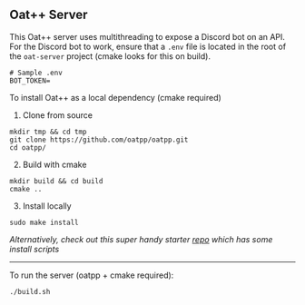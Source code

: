 ## Oat++ Server

This Oat++ server uses multithreading to expose a Discord bot on an API.
For the Discord bot to work, ensure that a `.env` file is located in the root of the `oat-server` project (cmake looks for this on build).

```
# Sample .env
BOT_TOKEN=
```

To install Oat++ as a local dependency (cmake required)

1. Clone from source
```
mkdir tmp && cd tmp
git clone https://github.com/oatpp/oatpp.git
cd oatpp/
```

2. Build with cmake
```
mkdir build && cd build
cmake ..
```

3. Install locally
```
sudo make install
```

*Alternatively, check out this super handy starter [repo](https://github.com/oatpp/oatpp-starter) which has some install scripts*

---

To run the server (oatpp + cmake required):

```
./build.sh
```